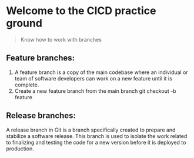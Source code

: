 # Welcome to the CICD practice ground

> Know how to work with branches

## Feature branches:
1. A feature branch is a copy of the main codebase where an individual or team of software developers can work on a new feature until it is complete.
2. Create a new feature branch from the main branch git checkout -b feature

## Release branches:
A release branch in Git is a branch specifically created to prepare and stabilize a software release. 
This branch is used to isolate the work related to finalizing and testing the code for a new version 
before it is deployed to production.

